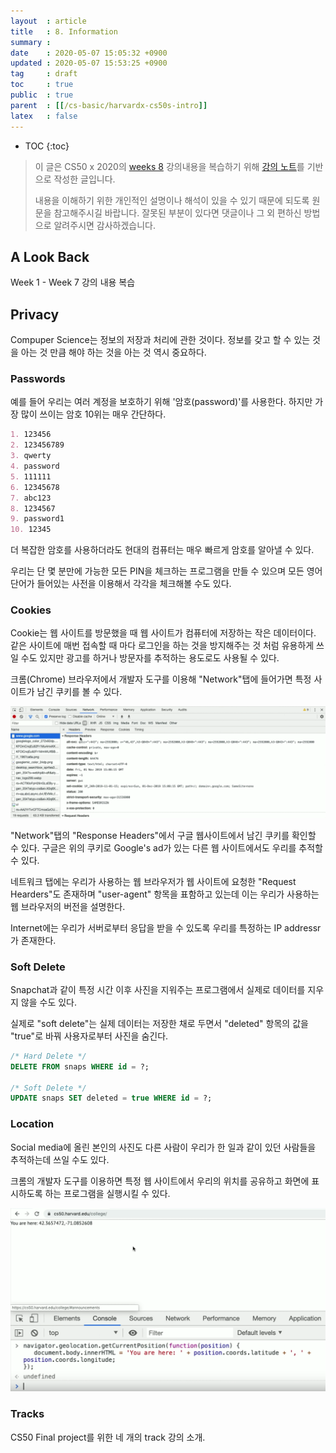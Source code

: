 ```yaml
---
layout  : article
title   : 8. Information
summary : 
date    : 2020-05-07 15:05:32 +0900
updated : 2020-05-07 15:53:25 +0900
tag     : draft
toc     : true
public  : true
parent  : [[/cs-basic/harvardx-cs50s-intro]]
latex   : false
---
```

* TOC
{:toc}

> 이 글은 CS50 x 2020의 [weeks 8](https://cs50.harvard.edu/x/2020/weeks/8/) 강의내용을 복습하기 위해 [강의 노트](https://cs50.harvard.edu/x/2020/notes/8/)를 기반으로 작성한 글입니다.
>
> 내용을 이해하기 위한 개인적인 설명이나 해석이 있을 수 있기 때문에 되도록 원문을 참고해주시길 바랍니다.
> 잘못된 부분이 있다면 댓글이나 그 외 편하신 방법으로 알려주시면 감사하겠습니다.

## A Look Back

Week 1 - Week 7 강의 내용 복습

## Privacy

Compuper Science는 정보의 저장과 처리에 관한 것이다. 정보를 갖고 할 수 있는 것을 아는 것 만큼 해야 하는 것을 아는 것 역시 중요하다.

### Passwords

예를 들어 우리는 여러 계정을 보호하기 위해 '암호(password)'를 사용한다. 하지만 가장 많이 쓰이는 암호 10위는 매우 간단하다.

```md
1. 123456
2. 123456789
3. qwerty
4. password
5. 111111
6. 12345678
7. abc123
8. 1234567
9. password1
10. 12345
```

더 복잡한 암호를 사용하더라도 현대의 컴퓨터는 매우 빠르게 암호를 알아낼 수 있다.

우리는 단 몇 분만에 가능한 모든 PIN을 체크하는 프로그램을 만들 수 있으며 모든 영어 단어가 들어있는 사전을 이용해서 각각을 체크해볼 수도 있다.

### Cookies

Cookie는 웹 사이트를 방문했을 때 웹 사이트가 컴퓨터에 저장하는 작은 데이터이다. 같은 사이트에 매번 접속할 때 마다 로그인을 하는 것을 방지해주는 것 처럼 유용하게 쓰일 수도 있지만 광고를 하거나 방문자를 추적하는 용도로도 사용될 수 있다.

크롬(Chrome) 브라우저에서 개발자 도구를 이용해 "Network"탭에 들어가면 특정 사이트가 남긴 쿠키를 볼 수 있다.

![Set_cookie](/post-img/harvardx-cs50s-intro-8-information/111032055-e7214e80-844d-11eb-8b6a-88a0a6475d90.png)

"Network"탭의 "Response Headers"에서 구글 웹사이트에서 남긴 쿠키를 확인할 수 있다. 구글은 위의 쿠키로 Google's ad가 있는 다른 웹 사이트에서도 우리를 추적할 수 있다.

네트워크 탭에는 우리가 사용하는 웹 브라우저가 웹 사이트에 요청한 "Request Hearders"도 존재하며 "user-agent" 항목을 표함하고 있는데 이는 우리가 사용하는 웹 브라우저의 버전을 설명한다.

Internet에는 우리가 서버로부터 응답을 받을 수 있도록 우리를 특정하는 IP addressr가 존재한다.

### Soft Delete

Snapchat과 같이 특정 시간 이후 사진을 지워주는 프로그램에서 실제로 데이터를 지우지 않을 수도 있다.

실제로 "soft delete"는 실제 데이터는 저장한 채로 두면서 "deleted" 항목의 값을 "true"로 바꿔 사용자로부터 사진을 숨긴다.

```sql
/* Hard Delete */
DELETE FROM snaps WHERE id = ?;

/* Soft Delete */
UPDATE snaps SET deleted = true WHERE id = ?;
```

### Location

Social media에 올린 본인의 사진도 다른 사람이 우리가 한 일과 같이 있던 사람들을 추적하는데 쓰일 수도 있다.

크롬의 개발자 도구를 이용하면 특정 웹 사이트에서 우리의 위치를 공유하고 화면에 표시하도록 하는 프로그램을 실행시킬 수 있다.

![geolocation](/post-img/harvardx-cs50s-intro-8-information/111032058-ea1c3f00-844d-11eb-87a0-0a9d0c4d87b3.png)

### Tracks

CS50 Final project를 위한 네 개의 track 강의 소개.
